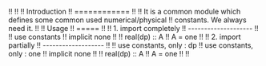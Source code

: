 !!
!!
!! Introduction
!! ============
!!
!! It is a common module which defines some common used numerical/physical
!! constants. We always need it.
!!
!! Usage
!! =====
!!
!! 1. import completely
!! --------------------
!!
!! use constants
!! implicit none
!!
!! real(dp) :: A
!! A = one
!!
!! 2. import partially
!! -------------------
!!
!! use constants, only : dp
!! use constants, only : one
!! implicit none
!!
!! real(dp) :: A
!! A = one
!!
!!
